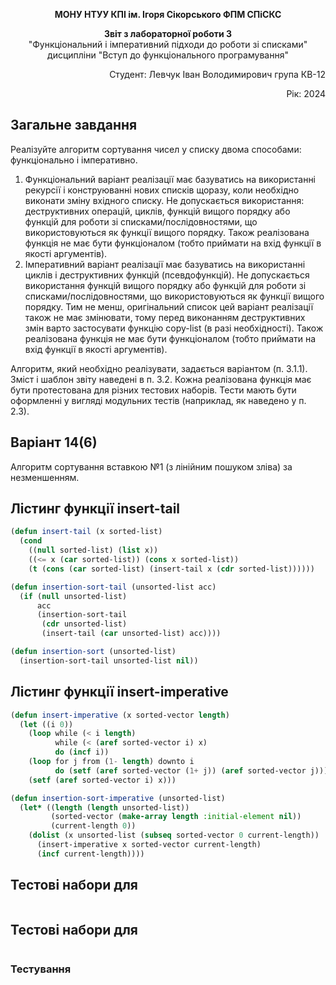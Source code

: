 <p align="center"><b>МОНУ НТУУ КПІ ім. Ігоря Сікорського ФПМ СПіСКС</b></p>
<p align="center">
<b>Звіт з лабораторної роботи 3</b><br/>
"Функціональний і імперативний підходи до роботи зі списками"<br/>
дисципліни "Вступ до функціонального програмування"
</p>
<p align="right">Студент: Левчук Іван Володимирович група КВ-12<p>
<p align="right">Рік: 2024<p>

## Загальне завдання	
Реалізуйте алгоритм сортування чисел у списку двома способами: функціонально і імперативно.
1. Функціональний варіант реалізації має базуватись на використанні рекурсії і конструюванні нових списків щоразу, коли необхідно виконати зміну вхідного списку. Не допускається використання: деструктивних операцій, циклів, функцій вищого порядку або функцій для роботи зі списками/послідовностями, що використовуються як функції вищого порядку. Також реалізована функція не має бути функціоналом (тобто приймати на вхід функції в якості аргументів).
2. Імперативний варіант реалізації має базуватись на використанні циклів і деструктивних функцій (псевдофункцій). Не допускається використання функцій вищого порядку або функцій для роботи зі списками/послідовностями, що використовуються як функції вищого порядку. Тим не менш, оригінальний список цей варіант реалізації також не має змінювати, тому перед виконанням деструктивних змін варто застосувати функцію copy-list (в разі необхідності). Також реалізована функція не має бути функціоналом (тобто приймати на вхід функції в якості аргументів). 

Алгоритм, який необхідно реалізувати, задається варіантом (п. 3.1.1). Зміст і шаблон звіту наведені в п. 3.2. 
Кожна реалізована функція має бути протестована для різних тестових наборів. 
Тести мають бути оформленні у вигляді модульних тестів (наприклад, як наведено у п. 2.3).

## Варіант 14(6)
Алгоритм сортування вставкою №1 (з лінійним пошуком зліва) за незменшенням.

## Лістинг функції insert-tail

```lisp
(defun insert-tail (x sorted-list)
  (cond
    ((null sorted-list) (list x))
    ((<= x (car sorted-list)) (cons x sorted-list))
    (t (cons (car sorted-list) (insert-tail x (cdr sorted-list))))))

(defun insertion-sort-tail (unsorted-list acc)
  (if (null unsorted-list)
      acc
      (insertion-sort-tail 
       (cdr unsorted-list)
       (insert-tail (car unsorted-list) acc))))

(defun insertion-sort (unsorted-list)
  (insertion-sort-tail unsorted-list nil))

```

## Лістинг функції insert-imperative

```lisp
(defun insert-imperative (x sorted-vector length)
  (let ((i 0))
    (loop while (< i length) 
          while (< (aref sorted-vector i) x) 
          do (incf i))
    (loop for j from (1- length) downto i
          do (setf (aref sorted-vector (1+ j)) (aref sorted-vector j)))
    (setf (aref sorted-vector i) x)))

(defun insertion-sort-imperative (unsorted-list)
  (let* ((length (length unsorted-list))
         (sorted-vector (make-array length :initial-element nil))
         (current-length 0))
    (dolist (x unsorted-list (subseq sorted-vector 0 current-length))
      (insert-imperative x sorted-vector current-length)
      (incf current-length))))
```

## Тестові набори для

```lisp

```
## Тестові набори для

```lisp

```

### Тестування
```lisp

```
